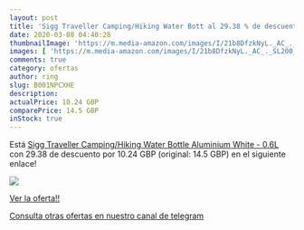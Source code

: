 ```yaml
---
layout: post
title: 'Sigg Traveller Camping/Hiking Water Bott al 29.38 % de descuento'
date: 2020-03-08 04:40:28
thumbnailImage: 'https://m.media-amazon.com/images/I/21b8DfzkNyL._AC_._SL200_.jpg'
images: [ 'https://m.media-amazon.com/images/I/21b8DfzkNyL._AC_._SL200_.jpg' ]
comments: true
category: ofertas
author: ring
slug: B001NPCXHE
description:
actualPrice: 10.24 GBP
comparePrice: 14.5 GBP
inStock: true
---
```


Está [Sigg Traveller Camping/Hiking Water Bottle  Aluminium  White - 0.6L](https://www.amazon.com/dp/B001NPCXHE/?tag=redken08-20) con 29.38 de descuento por 10.24 GBP (original: 14.5 GBP) en el siguiente enlace!

[![](https://m.media-amazon.com/images/I/21b8DfzkNyL._AC_._SL200_.jpg)](https://www.amazon.com/dp/B001NPCXHE/?tag=redken08-20)

[Ver la oferta!!](https://www.amazon.com/dp/B001NPCXHE/?tag=redken08-20)

[Consulta otras ofertas en nuestro canal de telegram](https://t.me/s/ofertas25)
